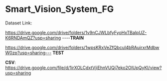 # Smart_Vision_System_FG
Dataset Link:

https://drive.google.com/drive/folders/1v9nCJWLbfyFyoHxTBaIpUZ-K6RNDAmQZ?usp=sharing ----**TRAIN**

https://drive.google.com/drive/folders/1wpsKRxVeZfQbcuI4bRAuirxrMdbwW0zp?usp=sharing--- **TEST**

**CSV**:
https://drive.google.com/file/d/1irXOLCdxtVjiEhnVUQj7eko2OIUpQyKI/view?usp=sharing
